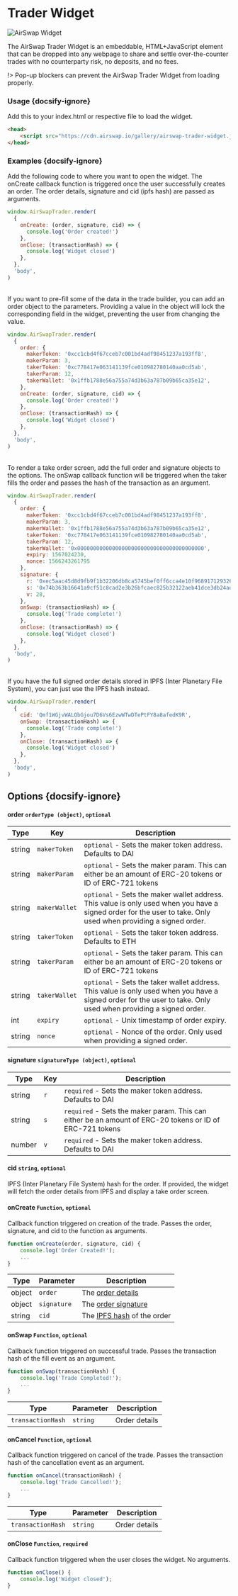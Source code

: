 # Trader Widget

![AirSwap Widget](../assets/dapps/widget.1.gif)

The AirSwap Trader Widget is an embeddable, HTML+JavaScript element that can be dropped into any webpage to share and settle over-the-counter trades with no counterparty risk, no deposits, and no fees.

!> Pop-up blockers can prevent the AirSwap Trader Widget from loading properly.

### Usage {docsify-ignore}
Add this to your index.html or respective file to load the widget.

```html
<head>
    <script src="https://cdn.airswap.io/gallery/airswap-trader-widget.js"></script>
</head>
```

### Examples {docsify-ignore}

<!-- The following example will render a button that opens a Widget with a request to buy AST. You can try it out here: [JSFiddle](https://jsfiddle.net/ucra2tsq/). -->

Add the following code to where you want to open the widget. The onCreate callback function is triggered once the user successfully creates an order. The order details, signature and cid (ipfs hash) are passed as arguments.

```js
window.AirSwapTrader.render(
  {
    onCreate: (order, signature, cid) => {
      console.log('Order created!')
    },
    onClose: (transactionHash) => {
      console.log('Widget closed')
    },
  },
  'body',
)
```
\
If you want to pre-fill some of the data in the trade builder, you can add an order object to the parameters. Providing a value in the object will lock the corresponding field in the widget, preventing the user from changing the value.
```js
window.AirSwapTrader.render(
  {
    order: {
      makerToken: '0xcc1cbd4f67cceb7c001bd4adf98451237a193ff8',
      makerParam: 3,
      takerToken: '0xc778417e063141139fce010982780140aa0cd5ab',
      takerParam: 12,
      takerWallet: '0x1ffb1788e56a755a74d3b63a787b09b65ca35e12',
    },
    onCreate: (order, signature, cid) => {
      console.log('Order created!')
    },
    onClose: (transactionHash) => {
      console.log('Widget closed')
    },
  },
  'body',
)
```
\
To render a take order screen, add the full order and signature objects to the options. The onSwap callback function will be triggered when the taker fills the order and passes the hash of the transaction as an argument.
```js
window.AirSwapTrader.render(
  {
    order: {
      makerToken: '0xcc1cbd4f67cceb7c001bd4adf98451237a193ff8',
      makerParam: 3,
      makerWallet: '0x1ffb1788e56a755a74d3b63a787b09b65ca35e12',
      takerToken: '0xc778417e063141139fce010982780140aa0cd5ab',
      takerParam: 12,
      takerWallet: '0x0000000000000000000000000000000000000000',
      expiry: 1567024230,
      nonce: 1566243261795
    },
    signature: {
      r: '0xec5aac45d8d9fb9f1b32206db8ca5745bef0ff6cca4e10f96891712932674144',
      s: '0x74b363b16641a9cf51c8cad2e3b26bfcaec825b32122aeb41dce3db24ad90ec4',
      v: 28,
    },
    onSwap: (transactionHash) => {
      console.log('Trade complete!')
    },
    onClose: (transactionHash) => {
      console.log('Widget closed')
    },
  },
  'body',
)
```
\
If you have the full signed order details stored in IPFS (Inter Planetary File System), you can just use the IPFS hash instead.
```js
window.AirSwapTrader.render(
  {
    cid: 'Qmf1WGjvWALQbGjou7D6Vs6EzwWTwDTePtFY8a8afedK9R',
    onSwap: (transactionHash) => {
      console.log('Trade complete!')
    },
    onClose: (transactionHash) => {
      console.log('Widget closed')
    },
  },
  'body',
)
```

## Options {docsify-ignore}

#### order `orderType (object)`, `optional`
| Type | Key | Description |
| ----------- | ----------- | ----------- |
| string | `makerToken` | `optional` - Sets the maker token address. Defaults to DAI |
| string | `makerParam` | `optional` - Sets the maker param. This can either be an amount of ERC-20 tokens or ID of ERC-721 tokens |
| string | `makerWallet` | `optional` - Sets the maker wallet address. This value is only used when you have a signed order for the user to take. Only used when providing a signed order. |
| string | `takerToken` | `optional` - Sets the taker token address. Defaults to ETH |
| string | `takerParam` | `optional` - Sets the taker param. This can either be an amount of ERC-20 tokens or ID of ERC-721 tokens |
| string | `takerWallet` | `optional` - Sets the taker wallet address. This value is only used when you have a signed order for the user to take. Only used when providing a signed order. |
| int | `expiry` | `optional` - Unix timestamp of order expiry. |
| string | `nonce` | `optional` - Nonce of the order. Only used when providing a signed order. |


#### signature `signatureType (object)`, `optional`
| Type | Key | Description |
| ----------- | ----------- | ----------- |
| string | `r` | `required` - Sets the maker token address. Defaults to DAI |
| string | `s` | `required` - Sets the maker param. This can either be an amount of ERC-20 tokens or ID of ERC-721 tokens |
| number | `v` | `required` - Sets the maker token address. Defaults to DAI |


#### cid `string`, `optional`
IPFS (Inter Planetary File System) hash for the order. If provided, the widget will fetch the order details from IPFS and display a take order screen.


#### onCreate `Function`, `optional`
Callback function triggered on creation of the trade. Passes the order, signature, and cid to the function as arguments.
```js
function onCreate(order, signature, cid) {
    console.log('Order Created!');
    ...
} 
```
| Type | Parameter | Description |
| ----------- | ----------- | ----------- |
| object | `order` | The [order details](#order-ordertype-object-optional)
| object | `signature` | The [order signature](#signature-signaturetype-object-optional)
| string | `cid` | The [IPFS hash](#cid-string-optional) of the order


#### onSwap `Function`, `optional`
Callback function triggered on successful trade. Passes the transaction hash of the fill event as an argument.
```js
function onSwap(transactionHash) {
    console.log('Trade Completed!');
    ...
} 
```
| Type | Parameter | Description |
| ----------- | ----------- | ----------- |
| `transactionHash` | `string` | Order details |


#### onCancel `Function`, `optional`
Callback function triggered on cancel of the trade. Passes the transaction hash of the cancellation event as an argument.
```js
function onCancel(transactionHash) {
    console.log('Trade Cancelled!');
    ...
} 
```
| Type | Parameter | Description |
| ----------- | ----------- | ----------- |
| `transactionHash` | `string` | Order details |


#### onClose `Function`, `required`
Callback function triggered when the user closes the widget. No arguments.

```js
function onClose() {
    console.log('Widget closed');
}
```
